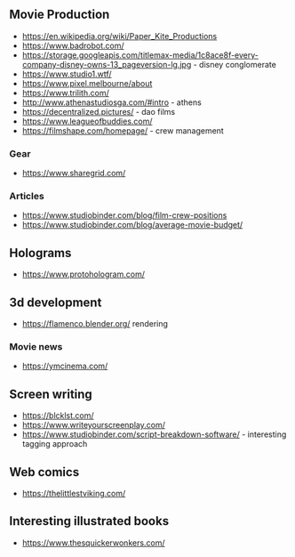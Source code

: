 ## Movie Production

- https://en.wikipedia.org/wiki/Paper_Kite_Productions
- https://www.badrobot.com/
- https://storage.googleapis.com/titlemax-media/1c8ace8f-every-company-disney-owns-13_pageversion-lg.jpg - disney conglomerate
- https://www.studio1.wtf/
- https://www.pixel.melbourne/about
- https://www.trilith.com/
- http://www.athenastudiosga.com/#intro - athens
- https://decentralized.pictures/ - dao films
- https://www.leagueofbuddies.com/
- https://filmshape.com/homepage/ - crew management

### Gear

- https://www.sharegrid.com/

### Articles

- https://www.studiobinder.com/blog/film-crew-positions
- https://www.studiobinder.com/blog/average-movie-budget/

## Holograms

- https://www.protohologram.com/

## 3d development

- https://flamenco.blender.org/ rendering

### Movie news

- https://ymcinema.com/

## Screen writing

- https://blcklst.com/
- https://www.writeyourscreenplay.com/
- https://www.studiobinder.com/script-breakdown-software/ - interesting tagging approach

## Web comics

- https://thelittlestviking.com/

## Interesting illustrated books

- https://www.thesquickerwonkers.com/
